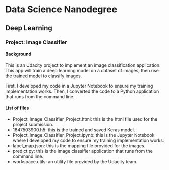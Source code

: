 # Data Science Nanodegree
## Deep Learning
### Project: Image Classifier

#### Background
This is an Udacity project to implement an image classification application. This app will train a deep learning model on a dataset of images, then use the trained model to classify images.

First, I developed my code in a Jupyter Notebook to ensure my training implementation works. Then, I converted the code to a Python application that runs from the command line.

#### List of files
- Project_Image_Classifier_Project.html: this is the html file used for the project submission.
- 1647503900.h5: this is the trained and saved Keras model.
- Project_Image_Classifier_Project.ipynb: this is the Jupyter Notebook where I developed my code to ensure my training implementation works.
- label_map.json: this is the mapping file provided for the images.
- predict.py: this is the image classifier application that runs from the command line.
- workspace.utils: an utility file provided by the Udacity team.
